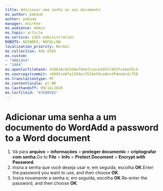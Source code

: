 ```yaml
---
title: Adicionar uma senha ao seu documento
ms.author: pebaum
author: pebaum
manager: mnirkhe
ms.audience: Admin
ms.topic: article
ms.service: o365-administration
ROBOTS: NOINDEX, NOFOLLOW
localization_priority: Normal
ms.collection: Adm_O365
ms.custom:
- "9001454"
- "3464"
ms.openlocfilehash: 439b18c025d4ef8defccece24557493fce4af8cd
ms.sourcegitcommit: c6692ce0fa1358ec3529e59ca0ecdfdea4cdc759
ms.translationtype: MT
ms.contentlocale: pt-BR
ms.lasthandoff: 09/14/2020
ms.locfileid: "47688502"
---
```

# <a name="add-a-password-to-a-word-document"></a><span data-ttu-id="97ab0-102">Adicionar uma senha a um documento do Word</span><span class="sxs-lookup"><span data-stu-id="97ab0-102">Add a password to a Word document</span></span>

1. <span data-ttu-id="97ab0-103">Vá para **arquivo**  >  **informações**  >  **proteger documento**  >  **criptografar com senha**.</span><span class="sxs-lookup"><span data-stu-id="97ab0-103">Go to **File** > **Info** > **Protect Document** > **Encrypt with Password**.</span></span>
2. <span data-ttu-id="97ab0-104">Insira a senha que você deseja usar e, em seguida, escolha **OK**.</span><span class="sxs-lookup"><span data-stu-id="97ab0-104">Enter the password you want to use, and then choose **OK**.</span></span>
3. <span data-ttu-id="97ab0-105">Insira novamente a senha e, em seguida, escolha **OK**.</span><span class="sxs-lookup"><span data-stu-id="97ab0-105">Re-enter the password, and then choose **OK**.</span></span>